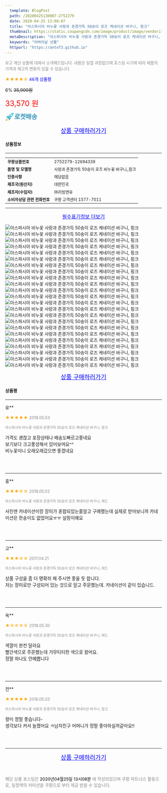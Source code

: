```yaml
---
  template: BlogPost
  path: /20200425130807-2752279
  date: 2020-04-25 13:08:07
  title: "아스파시아 비누꽃 사랑과 존경가득 50송이 로즈 케네이션 바구니, 핑크"
  thumbnail: https://static.coupangcdn.com/image/product/image/vendoritem/2018/05/08/3019381062/96556ee6-2a89-4b5e-b4a8-8a30d4111db3.jpg
  metaDescription: "아스파시아 비누꽃 사랑과 존경가득 50송이 로즈 케네이션 바구니, 핑크,어버이날 선물"
  keywords: "어버이날 선물"
  httpurl: "https://antnf3.github.io"
---
```

  
<span style="color: #888;font-size:0.8rem">보고 계신 상품에 대해서 소개해드립니다.
내용은 일절 과장없으며 포스팅 시기에 따라 제품의 가격과 재고의 변동이 있을 수 있습니다.</span>
  
<span style="color: orange;">★★★★☆</span> <span style="color: blue;font-size: 0.85rem;">46개 상품평</span>

<span style="font-size: 0.9rem">6%</span> <span style="font-size: 0.9rem">~~35,900원~~</span>

<span style="color: red;font-size: 1.5rem;">33,570 원</span>

![로켓배송](/assets/rocket_logo.png)

<p align="center"><a href="http://me2.do/5xN9t2v2" style="font-size: 1.2rem; color: blue;">상품 구매하러가기</a></p>

#### 상품정보

---

|                  |                       |
| ---------------- | --------------------- |
| **<span style="font-size:0.8rem;">쿠팡상품번호</span>** | <span style="font-size:0.8rem;">2752279-12694339</span> |
| **<span style="font-size:0.8rem;">품명 및 모델명</span>**    | <span style="font-size:0.8rem;">사랑과 존경가득 50송이 로즈 비누꽃 바구니_핑크</span>        |
| **<span style="font-size:0.8rem;">인증사항</span>**    | <span style="font-size:0.8rem;">해당없음</span>        |
| **<span style="font-size:0.8rem;">제조국(원산지)</span>**    | <span style="font-size:0.8rem;">대한민국</span>        |
| **<span style="font-size:0.8rem;">제조자(수입자)</span>**    | <span style="font-size:0.8rem;">㈜리빙앤유</span>        |
| **<span style="font-size:0.8rem;">소비자상담 관련 전화번호</span>**    | <span style="font-size:0.8rem;">쿠팡 고객센터 1577-7011</span>        |

---

<p align="center"><a href="http://me2.do/5xN9t2v2" style="font-size: 1rem; color: blue;">필수표기정보 더보기</a></p>

![아스파시아 비누꽃 사랑과 존경가득 50송이 로즈 케네이션 바구니, 핑크](http://thumbnail7.coupangcdn.com/thumbnails/remote/q89/image/product/content/vendorItem/2018/05/08/12694339/a6a509a2-6b53-4fd2-b938-3db1e8af8bc2.jpg)
![아스파시아 비누꽃 사랑과 존경가득 50송이 로즈 케네이션 바구니, 핑크](http://thumbnail7.coupangcdn.com/thumbnails/remote/q89/image/product/content/vendorItem/2018/05/08/12694339/9b297502-c663-40df-a28d-8a8f57afb294.jpg)
![아스파시아 비누꽃 사랑과 존경가득 50송이 로즈 케네이션 바구니, 핑크](http://thumbnail9.coupangcdn.com/thumbnails/remote/q89/image/product/content/vendorItem/2018/05/08/12694339/dba4735b-e802-453d-ab07-343157f0827a.jpg)
![아스파시아 비누꽃 사랑과 존경가득 50송이 로즈 케네이션 바구니, 핑크](http://thumbnail8.coupangcdn.com/thumbnails/remote/q89/image/product/content/vendorItem/2018/05/08/12694339/fa97c85f-57a0-4d8b-97aa-caba27f79eb2.jpg)
![아스파시아 비누꽃 사랑과 존경가득 50송이 로즈 케네이션 바구니, 핑크](http://thumbnail6.coupangcdn.com/thumbnails/remote/q89/image/product/content/vendorItem/2019/03/08/12694339/a3176da4-108a-468d-95f2-358f36140bb5.jpg)
![아스파시아 비누꽃 사랑과 존경가득 50송이 로즈 케네이션 바구니, 핑크](http://thumbnail10.coupangcdn.com/thumbnails/remote/q89/image/product/content/vendorItem/2018/05/08/12694339/3c7bc8ad-6510-4de7-899b-d30080f9ef54.jpg)
![아스파시아 비누꽃 사랑과 존경가득 50송이 로즈 케네이션 바구니, 핑크](http://thumbnail6.coupangcdn.com/thumbnails/remote/q89/image/product/content/vendorItem/2018/05/08/12694339/86ea73b8-4a3e-40ff-8ee2-e5d00d4a6532.jpg)
![아스파시아 비누꽃 사랑과 존경가득 50송이 로즈 케네이션 바구니, 핑크](http://thumbnail9.coupangcdn.com/thumbnails/remote/q89/image/product/content/vendorItem/2018/05/08/12694339/e01e858b-0e62-4d98-ba52-7d0d13d43602.jpg)
![아스파시아 비누꽃 사랑과 존경가득 50송이 로즈 케네이션 바구니, 핑크](http://thumbnail7.coupangcdn.com/thumbnails/remote/q89/image/product/content/vendorItem/2018/05/08/12694339/783a2286-7b2d-49a6-9ce5-6392b9df986f.jpg)
![아스파시아 비누꽃 사랑과 존경가득 50송이 로즈 케네이션 바구니, 핑크](http://thumbnail8.coupangcdn.com/thumbnails/remote/q89/image/product/content/vendorItem/2018/05/08/12694339/e7a5a55e-9af3-471d-a9c0-d16156301476.jpg)
![아스파시아 비누꽃 사랑과 존경가득 50송이 로즈 케네이션 바구니, 핑크](http://thumbnail10.coupangcdn.com/thumbnails/remote/q89/image/product/content/vendorItem/2018/05/08/12694339/6712c8c6-c960-47e4-9ac9-fde2051c94c6.jpg)
![아스파시아 비누꽃 사랑과 존경가득 50송이 로즈 케네이션 바구니, 핑크](http://thumbnail10.coupangcdn.com/thumbnails/remote/q89/image/product/content/vendorItem/2018/05/08/12694339/ed4b20dd-ca3b-425b-a020-21ca2c58d678.jpg)
![아스파시아 비누꽃 사랑과 존경가득 50송이 로즈 케네이션 바구니, 핑크](http://thumbnail7.coupangcdn.com/thumbnails/remote/q89/image/product/content/vendorItem/2018/05/08/12694339/8863bde0-e0b0-40e5-9436-c1510a3e2169.jpg)
![아스파시아 비누꽃 사랑과 존경가득 50송이 로즈 케네이션 바구니, 핑크](http://thumbnail8.coupangcdn.com/thumbnails/remote/q89/image/product/content/vendorItem/2018/05/08/12694339/1664e969-c6d3-4054-906d-6aa5d0cb23e9.jpg)
![아스파시아 비누꽃 사랑과 존경가득 50송이 로즈 케네이션 바구니, 핑크](http://thumbnail10.coupangcdn.com/thumbnails/remote/q89/image/product/content/vendorItem/2018/05/08/12694339/4dafb8ee-5845-4826-8d8f-fcd1b29c1ce6.jpg)
![아스파시아 비누꽃 사랑과 존경가득 50송이 로즈 케네이션 바구니, 핑크](http://thumbnail6.coupangcdn.com/thumbnails/remote/q89/image/product/content/vendorItem/2018/05/08/12694339/847202bd-e08e-418b-aa20-aba5498a3f75.jpg)
![아스파시아 비누꽃 사랑과 존경가득 50송이 로즈 케네이션 바구니, 핑크](http://thumbnail9.coupangcdn.com/thumbnails/remote/q89/image/product/content/vendorItem/2018/05/08/12694339/17ae0c09-ef59-42e8-b47b-d7420143c65a.jpg)
![아스파시아 비누꽃 사랑과 존경가득 50송이 로즈 케네이션 바구니, 핑크](http://thumbnail8.coupangcdn.com/thumbnails/remote/q89/image/product/content/vendorItem/2018/05/08/12694339/fed8dedd-3201-4819-a42e-2f909b291572.jpg)
![아스파시아 비누꽃 사랑과 존경가득 50송이 로즈 케네이션 바구니, 핑크](http://thumbnail6.coupangcdn.com/thumbnails/remote/q89/image/product/content/vendorItem/2018/05/08/12694339/b6188b1b-1b99-40c1-917d-20cfe5dca51f.jpg)
![아스파시아 비누꽃 사랑과 존경가득 50송이 로즈 케네이션 바구니, 핑크](http://thumbnail8.coupangcdn.com/thumbnails/remote/q89/image/product/content/vendorItem/2018/05/08/12694339/68c6c2e8-d10c-4197-95c2-8b9f65f7f37c.jpg)
![아스파시아 비누꽃 사랑과 존경가득 50송이 로즈 케네이션 바구니, 핑크](http://thumbnail7.coupangcdn.com/thumbnails/remote/q89/image/product/content/vendorItem/2018/05/08/12694339/2f9432b7-ba6d-4b58-b162-3ae8ef87f5d4.jpg)
![아스파시아 비누꽃 사랑과 존경가득 50송이 로즈 케네이션 바구니, 핑크](http://thumbnail10.coupangcdn.com/thumbnails/remote/q89/image/product/content/vendorItem/2018/05/08/12694339/cd7511c0-e057-4677-bf94-ea40706bcbac.jpg)
![아스파시아 비누꽃 사랑과 존경가득 50송이 로즈 케네이션 바구니, 핑크](http://thumbnail8.coupangcdn.com/thumbnails/remote/q89/image/product/content/vendorItem/2018/05/08/12694339/5e968d61-d46b-42bc-a253-41dd6dc7489d.jpg)

<p align="center"><a href="http://me2.do/5xN9t2v2" style="font-size: 1.2rem; color: blue;">상품 구매하러가기</a></p>

#### 상품평
  
---
  
유**
    
<span style="color: orange;">★★★★★</span> <span style="font-size:0.8rem;color: #888;">2018.05.03</span>
    
<span style="color: #888;font-size:0.7rem">아스파시아 비누꽃 사랑과 존경가득 50송이 로즈 케네이션 바구니, 핑크</span>
    

    
<span style="font-size: 0.9rem;">가격도 괜찮고 포장상태나 배송도빠르고좋네요<br/>보기보다 크고풍성해서 있어보여요^^<br/>비누꽃이니 오래오래갔으면 좋겠네요</span>
    
<br>
<br>

---
  
홍**
    
<span style="color: orange;">★★★☆☆</span> <span style="font-size:0.8rem;color: #888;">2018.05.02</span>
    
<span style="color: #888;font-size:0.7rem">아스파시아 비누꽃 사랑과 존경가득 50송이 로즈 케네이션 바구니, 레드</span>
    

    
<span style="font-size: 0.9rem;">사진엔 카네이션이랑  장미가 혼합되있는줄알고 구매했는데 실제로 받아보니까 카네이션은 한송이도 없었어요ㅠㅠ 실망이예요</span>
    
<br>
<br>

---
  
고**
    
<span style="color: orange;">★★★☆☆</span> <span style="font-size:0.8rem;color: #888;">2017.04.21</span>
    
<span style="color: #888;font-size:0.7rem">아스파시아 비누꽃 사랑과 존경가득 50송이 로즈 케네이션 바구니, 레드</span>
    

    
<span style="font-size: 0.9rem;">상품 구성을 좀 더 명확히 해 주시면 좋을 듯 합니다.<br/>저는 장미로만 구성되어 있는 것으로 알고 주문했는데. 카네이션이 같이 있습니드.</span>
    
<br>
<br>

---
  
옥**
    
<span style="color: orange;">★☆☆☆☆</span> <span style="font-size:0.8rem;color: #888;">2018.05.30</span>
    
<span style="color: #888;font-size:0.7rem">아스파시아 비누꽃 사랑과 존경가득 50송이 로즈 케네이션 바구니, 레드</span>
    

    
<span style="font-size: 0.9rem;">색깔이 완전 달라요<br/>빨간색으로 주문했는데 거무티티한 색으로 왔어요.<br/>정말 하나도 안예쁩니다</span>
    
<br>
<br>

---
  
전**
    
<span style="color: orange;">★★★★★</span> <span style="font-size:0.8rem;color: #888;">2016.05.03</span>
    
<span style="color: #888;font-size:0.7rem">아스파시아 비누꽃 사랑과 존경가득 50송이 로즈 케네이션 바구니, 핑크</span>
    

    
<span style="font-size: 0.9rem;">향이 정말 좋습니다- <br/>생각보다 커서 놀랬어요 ㅋ남자친구 어머니가 정말 좋아하실꺼같아요!!</span>
    
<br>
<br>


  
---
  
<p align="center"><a href="http://me2.do/5xN9t2v2" style="font-size: 1.2rem; color: blue;">상품 구매하러가기</a></p>
  
<br>
  
<span style="font-size: 0.85rem; color: #888;">해당 상품 포스팅은 <span style="color: #000;"> 2020년04월25일 13시08분 </span> 에 작성되었으며 쿠팡 파트너스 활동으로, 일정액의 커미션을 쿠팡으로 부터 제공 받을 수 있습니다.</span>